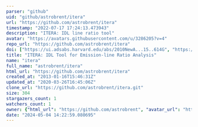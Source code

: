 ```yaml
---
parser: "github"
uid: "github/astrobrent/itera"
url: "https://github.com/astrobrent/itera"
timestamp: "2022-07-17 17:24:13.473943"
description: "ITERA: IDL line ratio tool"
avatar: "https://avatars.githubusercontent.com/u/3286205?v=4"
repo_url: "https://github.com/astrobrent/itera"
doi: ["https://ui.adsabs.harvard.edu/abs/2010NewA...15..614G", "https://ui.adsabs.harvard.edu/abs/2013ascl.soft07012G/abstract"]
title: "ITERA: IDL Tool for Emission-line Ratio Analysis"
name: "itera"
full_name: "astrobrent/itera"
html_url: "https://github.com/astrobrent/itera"
created_at: "2013-01-16T15:46:31Z"
updated_at: "2020-03-26T16:45:06Z"
clone_url: "https://github.com/astrobrent/itera.git"
size: 304
stargazers_count: 1
watchers_count: 1
owner: {"html_url": "https://github.com/astrobrent", "avatar_url": "https://avatars.githubusercontent.com/u/3286205?v=4", "login": "astrobrent", "type": "User"}
date: "2024-05-04 14:22:59.080695"
---
```

